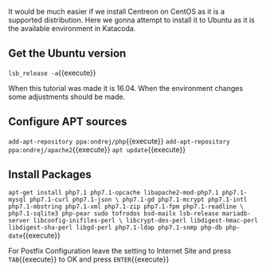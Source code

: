 It would be much easier if we install Centreon on CentOS as it is a supported distribution. Here we gonna attempt to install it to Ubuntu as it is the available environment in Katacoda.

## Get the Ubuntu version
`lsb_release -a`{{execute}}

When this tutorial was made it is 16.04. When the environment changes some adjustments should be made.

## Configure APT sources 

`add-apt-repository ppa:ondrej/php`{{execute}}
`add-apt-repository ppa:ondrej/apache2`{{execute}}
`apt update`{{execute}}

## Install Packages

`apt-get install php7.1 php7.1-opcache libapache2-mod-php7.1 php7.1-mysql php7.1-curl php7.1-json \
    php7.1-gd php7.1-mcrypt php7.1-intl php7.1-mbstring php7.1-xml php7.1-zip php7.1-fpm php7.1-readline \
    php7.1-sqlite3 php-pear sudo tofrodos bsd-mailx lsb-release mariadb-server libconfig-inifiles-perl \
    libcrypt-des-perl libdigest-hmac-perl libdigest-sha-perl libgd-perl php7.1-ldap php7.1-snmp php-db php-date`{{execute}}

For Postfix Configuration leave the setting to Internet Site and press `TAB`{{execute}} to OK and press `ENTER`{{execute}}
